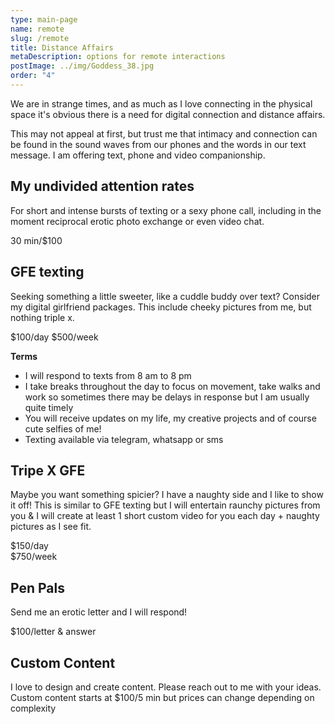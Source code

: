 ```yaml
---
type: main-page
name: remote
slug: /remote
title: Distance Affairs
metaDescription: options for remote interactions
postImage: ../img/Goddess_38.jpg
order: "4"
---
```

We are in strange times, and as much as I love connecting in the physical space it's obvious there is a need for digital connection and distance affairs.

This may not appeal at first, but trust me that intimacy and connection can be found in the sound waves from our phones and the words in our text message. I am offering text, phone and video companionship.

## My undivided attention rates

For short and intense bursts of texting or a sexy phone call, including in the moment reciprocal erotic photo exchange or even video chat.

30 min/$100

## GFE texting

Seeking something a little sweeter, like a cuddle buddy over text? Consider my digital girlfriend packages. This include cheeky pictures from me, but nothing triple x.

$100/day
$500/week

**Terms**

* I will respond to texts from 8 am to 8 pm
* I take breaks throughout the day to focus on movement, take walks and work so sometimes there may be delays in response but I am usually quite timely
* You will receive updates on my life, my creative projects and of course cute selfies of me!
* Texting available via telegram, whatsapp or sms

## Tripe X GFE

Maybe you want something spicier? I have a naughty side and I like to show it off! This is similar to GFE texting but I will entertain raunchy pictures from you & I will create at least 1 short custom video for you each day + naughty pictures as I see fit.

$150/day\
$750/week

## Pen Pals

Send me an erotic letter and I will respond!

$100/letter & answer

## Custom Content

I love to design and create content. Please reach out to me with your ideas. Custom content starts at $100/5 min but prices can change depending on complexity